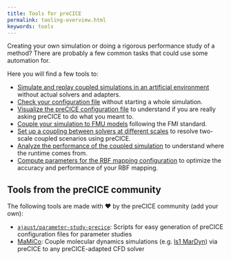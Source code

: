 ```yaml
---
title: Tools for preCICE
permalink: tooling-overview.html
keywords: tools
---
```


Creating your own simulation or doing a rigorous performance study of a method?
There are probably a few common tasks that could use some automation for.

Here you will find a few tools to:

- [Simulate and replay coupled simulations in an artificial environment](tooling-aste.html) without actual solvers and adapters.
- [Check your configuration file](tooling-builtin.html) without starting a whole simulation.
- [Visualize the preCICE configuration file](tooling-config-visualization.html) to understand if you are really asking preCICE to do what you meant to.
- [Couple your simulation to FMU models](tooling-fmi-runner.html) following the FMI standard.
- [Set up a coupling between solvers at different scales](tooling-micro-manager-overview.html) to resolve two-scale coupled scenarios using preCICE.
- [Analyze the performance of the coupled simulation](tooling-performance-analysis.html) to understand where the runtime comes from.
- [Compute parameters for the RBF mapping configuration](tooling-rbf-shape.html) to optimize the accuracy and performance of your RBF mapping.

## Tools from the preCICE community

The following tools are made with ❤️ by the preCICE community (add your own):

- [`ajaust/parameter-study-precice`](https://github.com/ajaust/parameter-study-precice): Scripts for easy generation of preCICE configuration files for parameter studies
- [MaMiCo](https://github.com/HSU-HPC/MaMiCo): Couple molecular dynamics simulations (e.g. [ls1 MarDyn](https://www.ls1-mardyn.de/home.html)) via preCICE to any preCICE-adapted CFD solver
